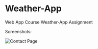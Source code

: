 # Weather-App
Web App Course Weather-App Assignment

Screenshots:

![Contact Page](/public/screenshot.png?raw=true "Contact Page")
